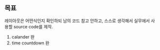 ## 목표

레이아웃은 어떤식인지 확인하되
남의 코드 참고 안하고, 스스로 생각해서
실무에서 사용할 source code를 제작.

1. calander 완
2. time countdown 완
